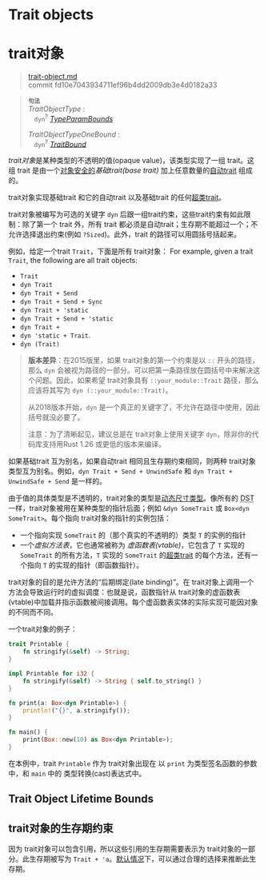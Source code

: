 # Trait objects
# trait对象

>[trait-object.md](https://github.com/rust-lang/reference/blob/master/src/types/trait-object.md)\
>commit fd10e7043934711ef96b4dd2009db3e4d0182a33

> **<sup>句法</sup>**\
> _TraitObjectType_ :\
> &nbsp;&nbsp; `dyn`<sup>?</sup> [_TypeParamBounds_]
>
> _TraitObjectTypeOneBound_ :\
> &nbsp;&nbsp; `dyn`<sup>?</sup> [_TraitBound_]

*trait对象*是某种类型的不透明的值(opaque value)，该类型实现了一组 trait。这组 trait 是由一个[对象安全的][object safe]*基础trait(base trait)* 加上任意数量的[自动trait][auto traits] 组成的。

trait对象实现基础trait 和它的自动trait 以及基础trait 的任何[超类trait][supertraits]。


trait对象被编写为可选的关键字 `dyn` 后跟一组trait约束，这些trait约束有如此限制：除了第一个 trait 外，所有 trait 都必须是自动trait；生存期不能超过一个；不允许选择退出约束(例如 `?Sized`)。此外，trait 的路径可以用圆括号括起来。

例如，给定一个trait `Trait`，下面是所有 trait对象：
For example, given a trait `Trait`, the following are all trait objects:

* `Trait`
* `dyn Trait`
* `dyn Trait + Send`
* `dyn Trait + Send + Sync`
* `dyn Trait + 'static`
* `dyn Trait + Send + 'static`
* `dyn Trait +`
* `dyn 'static + Trait`.
* `dyn (Trait)`

> **版本差异**：在2015版里，如果 trait对象的第一个约束是以 `::` 开头的路径，那么 `dyn` 会被视为路径的一部分。可以把第一条路径放在圆括号中来解决这个问题。因此，如果希望 trait对象具有 `::your_module::Trait` 路径，那么应该将其写为  `dyn (::your_module::Trait)`。
>
> 从2018版本开始，`dyn` 是一个真正的关键字了，不允许在路径中使用，因此括号就没必要了。
> 
> 
> 注意：为了清晰起见，建议总是在 trait对象上使用关键字 `dyn`，除非你的代码库支持用Rust 1.26 或更低的版本来编译。

如果基础trait 互为别名，如果自动trait 相同且生存期约束相同，则两种 trait对象类型互为别名。例如，`dyn Trait + Send + UnwindSafe` 和 `dyn Trait + UnwindSafe + Send` 是一样的。

由于值的具体类型是不透明的，trait对象的类型是[动态尺寸类型][dynamically sized types]。像所有的 <abbr title="dynamically sized types">DST</abbr> 一样，trait对象被用在某种类型的指针后面；例如 `&dyn SomeTrait` 或 `Box<dyn SomeTrait>`。每个指向 trait对象的指针的实例包括：

 - 一个指向实现 `SomeTrait` 的（那个真实的不透明的）类型 `T` 的实例的指针
 - 一个*虚拟方法表*，它也通常被称为 *虚函数表(vtable)*，它包含了 `T` 实现的 `SomeTrait` 的所有方法，`T` 实现的 `SomeTrait` 的[超类trait][supertraits] 的每个方法，还有一个指向 `T` 的实现的指针（即函数指针）。

trait对象的目的是允许方法的“后期绑定(late binding)”。在 trait对象上调用一个方法会导致运行时的虚拟调度：也就是说，函数指针从 trait对象的虚函数表(vtable)中加载并指示函数被间接调用。每个虚函数表实体的实际实现可能因对象的不同而不同。

一个trait对象的例子：

```rust
trait Printable {
    fn stringify(&self) -> String;
}

impl Printable for i32 {
    fn stringify(&self) -> String { self.to_string() }
}

fn print(a: Box<dyn Printable>) {
    println!("{}", a.stringify());
}

fn main() {
    print(Box::new(10) as Box<dyn Printable>);
}
```

在本例中，trait `Printable` 作为 trait对象出现在 以 `print` 为类型签名函数的参数中，和 `main` 中的 类型转换(cast)表达式中。

## Trait Object Lifetime Bounds
## trait对象的生存期约束

因为 trait对象可以包含引用，所以这些引用的生存期需要表示为 trait对象的一部分。此生存期被写为 `Trait + 'a`。[默认情况][defaults]下，可以通过合理的选择来推断此生存期。

[_TraitBound_]: ../trait-bounds.md
[_TypeParamBounds_]: ../trait-bounds.md
[auto traits]: ../special-types-and-traits.md#auto-traits
[defaults]: ../lifetime-elision.md#default-trait-object-lifetimes
[dynamically sized types]: ../dynamically-sized-types.md
[object safe]: ../items/traits.md#object-safety
[supertraits]: ../items/traits.md#supertraits
